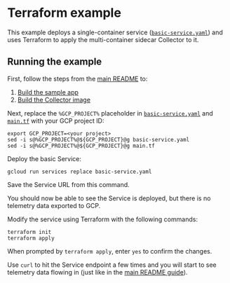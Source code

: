 # Terraform example

This example deploys a single-container service
([`basic-service.yaml`](basic-service.yaml)) and uses Terraform to apply the
multi-container sidecar Collector to it.

## Running the example

First, follow the steps from the [main README](../README.md#getting-started) to:

1. [Build the sample app](../README.md#build-the-sample-app)
2. [Build the Collector image](../README.md#build-the-collector-image)

Next, replace the `%GCP_PROJECT%` placeholder in
[`basic-service.yaml`](basic-service.yaml) and [`main.tf`](main.tf) with your
GCP project ID:

```
export GCP_PROJECT=<your project>
sed -i s@%GCP_PROJECT%@${GCP_PROJECT}@g basic-service.yaml
sed -i s@%GCP_PROJECT%@${GCP_PROJECT}@g main.tf
```

Deploy the basic Service:

```
gcloud run services replace basic-service.yaml
```

Save the Service URL from this command.

You should now be able to see the Service is deployed, but there is no telemetry
data exported to GCP.

Modify the service using Terraform with the following commands:

```
terraform init
terraform apply
```

When prompted by `terraform apply`, enter `yes` to confirm the changes.

Use `curl` to hit the Service endpoint a few times and you will start to see
telemetry data flowing in (just like in the [main README guide](../README.md#view-telemetry-in-google-cloud)).
